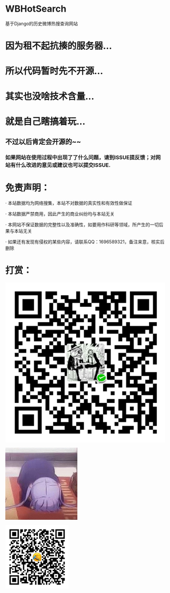 # WBHotSearch
基于Django的历史微博热搜查询网站

# 因为租不起抗揍的服务器...

# 所以代码暂时先不开源...

# 其实也没啥技术含量...

# 就是自己瞎搞着玩...

## 不过以后肯定会开源的~~

### 如果网站在使用过程中出现了了什么问题，请到ISSUE提反馈；对网站有什么改进的意见或建议也可以提交ISSUE.

# 免责声明：
· 本站数据均为网络搜集，本站不对数据的真实性和有效性做保证

· 本站数据严禁商用，因此产生的商业纠纷均与本站无关

· 本网站不保证数据的完整性以及准确性，如要用作科研等领域，所产生的一切后果与本站无关

· 如果还有发现有侵权的某些内容，请联系QQ：1696589321，备注来意，核实后删除

# 打赏：

![weixin](https://github.com/sleepyyoung/WBHotSearch/blob/main/pictures/weixin.png)

![ketou](https://github.com/sleepyyoung/WBHotSearch/blob/main/pictures/ketou.jpg)

![zhifubao](https://github.com/sleepyyoung/WBHotSearch/blob/main/pictures/zhifubao.png)


